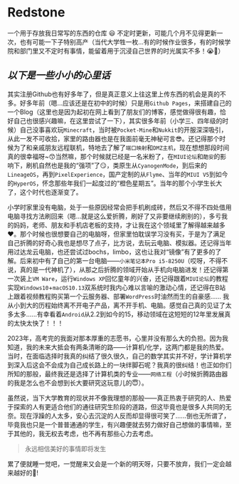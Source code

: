 # Redstone
一个用于存放我日常写的东西的仓库 😃
不定时更新，可能几个月不见得更新一次，也有可能一下子特别高产（当代大学牲一枚...有的时候作业很多，有的时候学院和部门里又不定时有事情，能留着用于沉浸自己世界的时光属实不多！😭🥀）

## *以下是一些小小的心里话* 

其实注册Github也有好多年了，但是真正意义上往这里上传东西的机会是真的不多。好多年前（嗯...应该还是在初中的时候）只是用`Github Pages`，来搭建自己的一个Blog（这里也是因为起初在网上看到了朋友们的博客，感觉做得很有趣，恰好自己也很感兴趣嘛，在这里尝试了一下），其实很多年前（小学三、四年级的时候）自己没事喜欢玩`Minecraft`，当时被`Pocket-Mine`和`Nukkit`的开服深深吸引，从此一发不可收拾，家里的路由器也是在我面前毫无神秘可言😎。还记得那个时候为了和亲戚朋友远程联机，特地去了解了`端口映射`和`DMZ主机`，现在想想那段时间真的很幸福呀~😙当然嘛，那个时候就已经是一名米粉了，在`MIUI论坛`和`酷安`的影响下，刷机自然也是我的“强项”了😏，类原生从`CyanogenMode`，到后来的`LineageOS`，再到`PixelExperience`，国产定制的从`Flyme`、当年的`MIUI V5`到如今的`HyperOS`，怀念那些年我们一起度过的“橙色星期五”。当年的那个小学生长大了，这个时代也逐渐变了。

小学时家里没有电脑，处于一些原因经常会把手机刷成砖，然后又不得不四处借用电脑寻找方法刷回来（嗯...就是这么爱折腾，刷好了又非要继续刷别的），多亏我的妈妈，老师、朋友和手机店老板的支持，才让我在这个领域里了解得越来越多❤️。那个时候也很想要自己的电脑呀，但家里怕耽误学习没有买，于是为了满足自己折腾的好奇心我也是想尽了点子，比方说，去玩云电脑、模拟器。还记得当年用过达龙云电脑，也还尝试过bochs，limbo，这也让我对“镜像”有了更多的了解。后来初中有了自己的第一台电脑——`小米笔记本Pro i5-8250U`（哎呀，不得不说，真的是一代神机了），从那之后折腾的领域开始从手机向电脑进发！还记得第一次装上`VM Ware`，运行`Windows XP`回忆童年的兴奋，还记得跟着`MIUI论坛`的教程实现`Windows10`+`macOS10.13`双系统时我内心难以言喻的激动心情，还记得在B站上跟着视频教程购买第一个云服务器、部署`WordPress`时油然而生的自豪感......
我从小到大的历程始终离不开电子产品，离不开手机、电脑。感觉自己真的见证了太多太多......有幸看着`Android`从2.2到如今的15，移动领域在这短短的12年里发展真的太快太快了！！！

2023年，高考完的我面对那本厚重的志愿书，心里并没有那么大的负担。因为我知道，我的未来大抵会有两条清晰的路——计算机/化学，这两门都是我的热爱。当时，在面临选择时我真的纠结了很久很久，自己的数学其实并不好，学计算机学到深入后这会不会成为自己成长路上的一块绊脚石呢？我真的很纠结！也正如你们所知的那般，最终我还是选择了计算机类的专业——`网络工程`（小时候折腾路由器的我是怎么也不会想到长大要研究这玩意儿的😇）。

虽然说，当下大学教育的现状并不像我理想的那般——真正热衷于研究的人、热爱于探索的人有更适合他们的通往研究生阶段的道路，但这毕竟也是很多人共同的无奈。现在浮躁的人太多，安心去沉淀的人反而却显得很可笑了......倒也无所谓了，毕竟我也只是一个普普通通的学生，有兴趣便就去努力做好自己想做的事情嘛，至于其他的，我无权去考虑，也不再有那些心力去考虑。

> 永远相信美好的事情即将发生

累了便就睡一觉吧，一觉醒来又会是一个新的明天呀，只要不放弃，我们一定会越来越好的💎!
